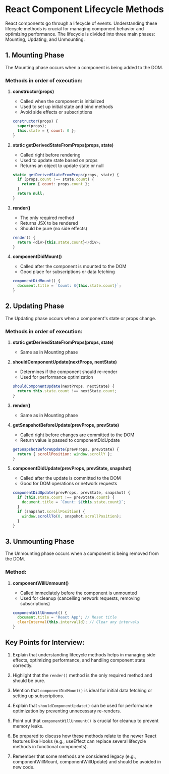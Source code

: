 # React Component Lifecycle Methods

React components go through a lifecycle of events. Understanding these lifecycle methods is crucial for managing component behavior and optimizing performance. The lifecycle is divided into three main phases: Mounting, Updating, and Unmounting.

## 1. Mounting Phase

The Mounting phase occurs when a component is being added to the DOM.

### Methods in order of execution:

1. **constructor(props)**
   - Called when the component is initialized
   - Used to set up initial state and bind methods
   - Avoid side effects or subscriptions

   ```javascript
   constructor(props) {
     super(props);
     this.state = { count: 0 };
   }
   ```

2. **static getDerivedStateFromProps(props, state)**
   - Called right before rendering
   - Used to update state based on props
   - Returns an object to update state or null

   ```javascript
   static getDerivedStateFromProps(props, state) {
     if (props.count !== state.count) {
       return { count: props.count };
     }
     return null;
   }
   ```

3. **render()**
   - The only required method
   - Returns JSX to be rendered
   - Should be pure (no side effects)

   ```javascript
   render() {
     return <div>{this.state.count}</div>;
   }
   ```

4. **componentDidMount()**
   - Called after the component is mounted to the DOM
   - Good place for subscriptions or data fetching

   ```javascript
   componentDidMount() {
     document.title = `Count: ${this.state.count}`;
   }
   ```

## 2. Updating Phase

The Updating phase occurs when a component's state or props change.

### Methods in order of execution:

1. **static getDerivedStateFromProps(props, state)**
   - Same as in Mounting phase

2. **shouldComponentUpdate(nextProps, nextState)**
   - Determines if the component should re-render
   - Used for performance optimization

   ```javascript
   shouldComponentUpdate(nextProps, nextState) {
     return this.state.count !== nextState.count;
   }
   ```

3. **render()**
   - Same as in Mounting phase

4. **getSnapshotBeforeUpdate(prevProps, prevState)**
   - Called right before changes are committed to the DOM
   - Return value is passed to componentDidUpdate

   ```javascript
   getSnapshotBeforeUpdate(prevProps, prevState) {
     return { scrollPosition: window.scrollY };
   }
   ```

5. **componentDidUpdate(prevProps, prevState, snapshot)**
   - Called after the update is committed to the DOM
   - Good for DOM operations or network requests

   ```javascript
   componentDidUpdate(prevProps, prevState, snapshot) {
     if (this.state.count !== prevState.count) {
       document.title = `Count: ${this.state.count}`;
     }
     if (snapshot.scrollPosition) {
       window.scrollTo(0, snapshot.scrollPosition);
     }
   }
   ```

## 3. Unmounting Phase

The Unmounting phase occurs when a component is being removed from the DOM.

### Method:

1. **componentWillUnmount()**
   - Called immediately before the component is unmounted
   - Used for cleanup (cancelling network requests, removing subscriptions)

   ```javascript
   componentWillUnmount() {
     document.title = 'React App'; // Reset title
     clearInterval(this.intervalId); // Clear any intervals
   }
   ```

## Key Points for Interview:

1. Explain that understanding lifecycle methods helps in managing side effects, optimizing performance, and handling component state correctly.

2. Highlight that the `render()` method is the only required method and should be pure.

3. Mention that `componentDidMount()` is ideal for initial data fetching or setting up subscriptions.

4. Explain that `shouldComponentUpdate()` can be used for performance optimization by preventing unnecessary re-renders.

5. Point out that `componentWillUnmount()` is crucial for cleanup to prevent memory leaks.

6. Be prepared to discuss how these methods relate to the newer React features like Hooks (e.g., useEffect can replace several lifecycle methods in functional components).

7. Remember that some methods are considered legacy (e.g., componentWillMount, componentWillUpdate) and should be avoided in new code.

